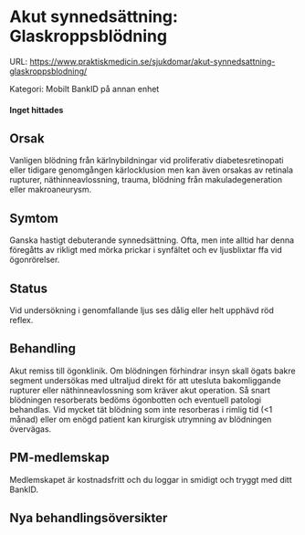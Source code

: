 # Akut synnedsättning: Glaskroppsblödning

URL: https://www.praktiskmedicin.se/sjukdomar/akut-synnedsattning-glaskroppsblodning/



Kategori: Mobilt BankID på annan enhet

#### Inget hittades

## Orsak

Vanligen blödning från kärlnybildningar vid proliferativ diabetesretinopati eller tidigare genomgången kärlocklusion men kan även orsakas av retinala rupturer, näthinneavlossning, trauma, blödning från makuladegeneration eller makroaneurysm.

## Symtom

Ganska hastigt debuterande synnedsättning. Ofta, men inte alltid har denna föregåtts av rikligt med mörka prickar i synfältet och ev ljusblixtar ffa vid ögonrörelser.

## Status

Vid undersökning i genomfallande ljus ses dålig eller helt upphävd röd reflex.

## Behandling

Akut remiss till ögonklinik. Om blödningen förhindrar insyn skall ögats bakre segment undersökas med ultraljud direkt för att utesluta bakomliggande rupturer eller näthinneavlossning som kräver akut operation. Så snart blödningen resorberats bedöms ögonbotten och eventuell patologi behandlas. Vid mycket tät blödning som inte resorberas i rimlig tid (<1 månad) eller om enögd patient kan kirurgisk utrymning av blödningen övervägas.

## PM-medlemskap

Medlemskapet är kostnadsfritt och du loggar in smidigt och tryggt med ditt BankID.

## Nya behandlingsöversikter

